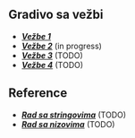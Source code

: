 ## Gradivo sa vežbi

- [**_Vežbe 1_**](./skripte/vezbe/01.md)
- [**_Vežbe 2_**](./skripte/vezbe/02.md) (in progress)
- [**_Vežbe 3_**](./skripte/vezbe/03.md) (TODO)
- [**_Vežbe 4_**](./skripte/vezbe/04.md) (TODO)

## Reference

- [**_Rad sa stringovima_**](./skripte/reference/string.md) (TODO)
- [**_Rad sa nizovima_**](./skripte/reference/array.md) (TODO)